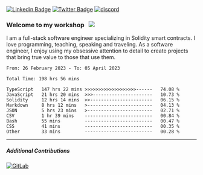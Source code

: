 [![Linkedin Badge](https://img.shields.io/badge/-LinkedIn-0e76a8?style=flat-square&logo=Linkedin&logoColor=white)](https://www.linkedin.com/in/jason-schwarz-75b91482/)
[![Twitter Badge](https://img.shields.io/badge/-Twitter-00acee?style=flat-square&logo=Twitter&logoColor=white)](https://twitter.com/passandscore)
[![discord](https://img.shields.io/badge/Discord-blue?logo=discord&logoColor=white)](https://discordapp.com/users/#3518)

### Welcome to my workshop &nbsp; ![](https://visitor-badge.glitch.me/badge?page_id=passandscore.passandscore)

I am a full-stack software engineer specializing in Solidity smart contracts. I love programming, teaching, speaking and traveling. As a software engineer, I enjoy using my obsessive attention to detail to create projects that bring true value to those that use them.

<!--START_SECTION:waka-->

```text
From: 26 February 2023 - To: 05 April 2023

Total Time: 198 hrs 56 mins

TypeScript   147 hrs 22 mins >>>>>>>>>>>>>>>>>>>------   74.08 %
JavaScript   21 hrs 20 mins  >>>----------------------   10.73 %
Solidity     12 hrs 14 mins  >>-----------------------   06.15 %
Markdown     8 hrs 12 mins   >------------------------   04.13 %
JSON         5 hrs 23 mins   >------------------------   02.71 %
CSV          1 hr 39 mins    -------------------------   00.84 %
Bash         55 mins         -------------------------   00.47 %
CSS          41 mins         -------------------------   00.35 %
Other        33 mins         -------------------------   00.28 %
```

<!--END_SECTION:waka-->

<hr/>

##### Additional Contributions

[![GitLab](https://img.shields.io/badge/GitLab-orange?logo=gitlab&logoColor=white)](https://gitlab.com/jason_schwarz)
